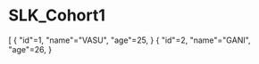 # SLK_Cohort1
[
{ 
   "id"=1,
   "name"="VASU",
   "age"=25,
  }
  { 
   "id"=2,
   "name"="GANI",
   "age"=26,
  }
  

